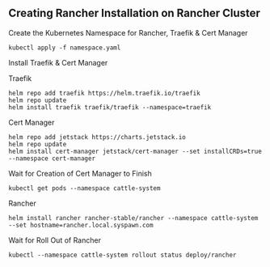 ## Creating Rancher Installation on Rancher Cluster

Create the Kubernetes Namespace for Rancher, Traefik & Cert Manager
```
kubectl apply -f namespace.yaml
```

Install Traefik & Cert Manager

Traefik
```
helm repo add traefik https://helm.traefik.io/traefik
helm repo update
helm install traefik traefik/traefik --namespace=traefik 
```

Cert Manager
```
helm repo add jetstack https://charts.jetstack.io
helm repo update
helm install cert-manager jetstack/cert-manager --set installCRDs=true --namespace cert-manager 
```

Wait for Creation of Cert Manager to Finish
```
kubectl get pods --namespace cattle-system
```

Rancher
```
helm install rancher rancher-stable/rancher --namespace cattle-system --set hostname=rancher.local.syspawn.com
```

Wait for Roll Out of Rancher
```
kubectl --namespace cattle-system rollout status deploy/rancher
```
